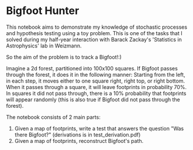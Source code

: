# Bigfoot Hunter
This notebook aims to demonstrate my knowledge of stochastic processes and hypothesis testing using a toy problem. This is one of the tasks that I solved during my half-year interaction with Barack Zackay's 'Statistics in Astrophysics' lab in Weizmann.

So the aim of the problem is to track a Bigfoot!:)

Imagine a 2d forest, partitioned into 100x100 squares. If Bigfoot passes through the forest, it does it in the following manner: Starting from the left, in each step, it moves either to one square right, right top, or right bottom. When it passes through a square, it will leave footprints in probability 70%. In squares it did not pass through, there is a 10% probability that footprints will appear randomly (this is also true if Bigfoot did not pass through the forest).

The notebook consists of 2 main parts:
1) Given a map of footprints, write a test that answers the question "Was there Bigfoot?" (derivations is in test_derivation.pdf)
2) Given a map of footprints, reconstruct Bigfoot's path.
